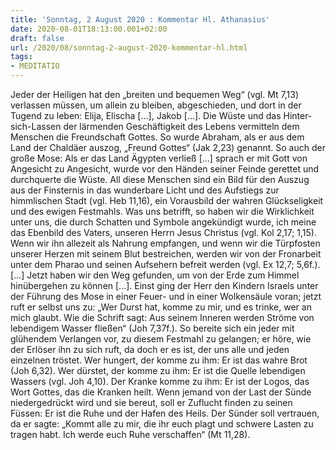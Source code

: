 ```yaml
---
title: 'Sonntag, 2 August 2020 : Kommentar Hl. Athanasius'
date: 2020-08-01T18:13:00.001+02:00
draft: false
url: /2020/08/sonntag-2-august-2020-kommentar-hl.html
tags: 
- MEDITATIO
---
```


Jeder der Heiligen hat den „breiten und bequemen Weg“ (vgl. Mt 7,13) verlassen müssen, um allein zu bleiben, abgeschieden, und dort in der Tugend zu leben: Elija, Elischa \[…\], Jakob \[…\]. Die Wüste und das Hinter-sich-Lassen der lärmenden Geschäftigkeit des Lebens vermitteln dem Menschen die Freundschaft Gottes. So wurde Abraham, als er aus dem Land der Chaldäer auszog, „Freund Gottes“ (Jak 2,23) genannt. So auch der große Mose: Als er das Land Ägypten verließ \[…\] sprach er mit Gott von Angesicht zu Angesicht, wurde vor den Händen seiner Feinde gerettet und durchquerte die Wüste. All diese Menschen sind ein Bild für den Auszug aus der Finsternis in das wunderbare Licht und des Aufstiegs zur himmlischen Stadt (vgl. Heb 11,16), ein Vorausbild der wahren Glückseligkeit und des ewigen Festmahls. Was uns betrifft, so haben wir die Wirklichkeit unter uns, die durch Schatten und Symbole angekündigt wurde, ich meine das Ebenbild des Vaters, unseren Herrn Jesus Christus (vgl. Kol 2,17; 1,15). Wenn wir ihn allezeit als Nahrung empfangen, und wenn wir die Türpfosten unserer Herzen mit seinem Blut bestreichen, werden wir von der Fronarbeit unter dem Pharao und seinen Aufsehern befreit werden (vgl. Ex 12,7; 5,6f.). \[…\] Jetzt haben wir den Weg gefunden, um von der Erde zum Himmel hinübergehen zu können \[...\]. Einst ging der Herr den Kindern Israels unter der Führung des Mose in einer Feuer- und in einer Wolkensäule voran; jetzt ruft er selbst uns zu: „Wer Durst hat, komme zu mir, und es trinke, wer an mich glaubt. Wie die Schrift sagt: Aus seinem Inneren werden Ströme von lebendigem Wasser fließen“ (Joh 7,37f.). So bereite sich ein jeder mit glühendem Verlangen vor, zu diesem Festmahl zu gelangen; er höre, wie der Erlöser ihn zu sich ruft, da doch er es ist, der uns alle und jeden einzelnen tröstet. Wer hungert, der komme zu ihm: Er ist das wahre Brot (Joh 6,32). Wer dürstet, der komme zu ihm: Er ist die Quelle lebendigen Wassers (vgl. Joh 4,10). Der Kranke komme zu ihm: Er ist der Logos, das Wort Gottes, das die Kranken heilt. Wenn jemand von der Last der Sünde niedergedrückt wird und sie bereut, soll er Zuflucht finden zu seinen Füssen: Er ist die Ruhe und der Hafen des Heils. Der Sünder soll vertrauen, da er sagte: „Kommt alle zu mir, die ihr euch plagt und schwere Lasten zu tragen habt. Ich werde euch Ruhe verschaffen“ (Mt 11,28).